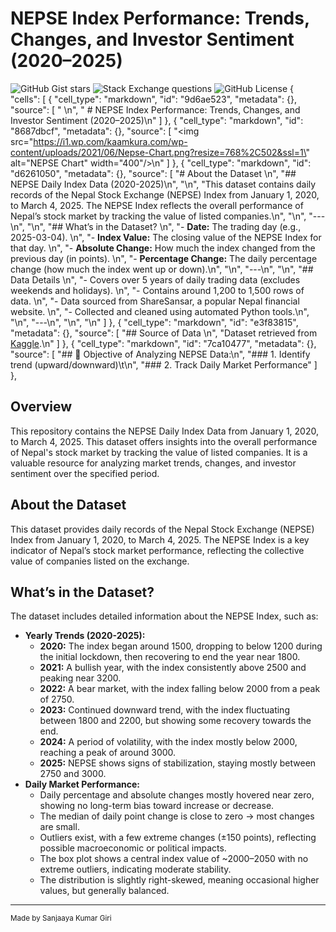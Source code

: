 # NEPSE Index Performance: Trends, Changes, and Investor Sentiment (2020–2025)
![GitHub Gist stars](https://img.shields.io/github/gist/stars/:gistId) ![Stack Exchange questions](https://img.shields.io/stackexchange/:stackexchangesite/t/:query)  ![GitHub License](https://img.shields.io/github/license/:user/:repo)
{
 "cells": [
  {
   "cell_type": "markdown",
   "id": "9d6ae523",
   "metadata": {},
   "source": [
    "  \n",
    " # NEPSE Index Performance: Trends, Changes, and Investor Sentiment (2020–2025)\n"
   ]
  },
  {
   "cell_type": "markdown",
   "id": "8687dbcf",
   "metadata": {},
   "source": [
    "<img src=\"https://i1.wp.com/kaamkura.com/wp-content/uploads/2021/06/Nepse-Chart.png?resize=768%2C502&ssl=1\" alt=\"NEPSE Chart\" width=\"400\"/>\n"
   ]
  },
  {
   "cell_type": "markdown",
   "id": "d6261050",
   "metadata": {},
   "source": [
    "# About the Dataset  \n",
    "## NEPSE Daily Index Data (2020-2025)\n",
    "\n",
    "This dataset contains daily records of the Nepal Stock Exchange (NEPSE) Index from January 1, 2020, to March 4, 2025. The NEPSE Index reflects the overall performance of Nepal’s stock market by tracking the value of listed companies.\n",
    "\n",
    "---\n",
    "\n",
    "## What’s in the Dataset?  \n",
    "- **Date:** The trading day (e.g., 2025-03-04).  \n",
    "- **Index Value:** The closing value of the NEPSE Index for that day.  \n",
    "- **Absolute Change:** How much the index changed from the previous day (in points).  \n",
    "- **Percentage Change:** The daily percentage change (how much the index went up or down).\n",
    "\n",
    "---\n",
    "\n",
    "## Data Details  \n",
    "- Covers over 5 years of daily trading data (excludes weekends and holidays).  \n",
    "- Contains around 1,200 to 1,500 rows of data.  \n",
    "- Data sourced from ShareSansar, a popular Nepal financial website.  \n",
    "- Collected and cleaned using automated Python tools.\n",
    "\n",
    "---\n",
    "\n",
    "<!-- ## How Can You Use This Data?  \n",
    "- Analyze trends in Nepal’s stock market.  \n",
    "- Forecast future index values with models like ARIMA or LSTM.  \n",
    "- Study market growth and volatility.  \n",
    "- Create charts and graphs to visualize daily changes.  \n",
    "- Learn financial data analysis using real market data. -->\n"
   ]
  },
  {
   "cell_type": "markdown",
   "id": "e3f83815",
   "metadata": {},
   "source": [
    "## Source of Data  \n",
    "Dataset retrieved from [Kaggle](https://www.kaggle.com/datasets/suyogghimire/nepse-daily-index-data-2020-2025).\n"
   ]
  },
  {
   "cell_type": "markdown",
   "id": "7ca10477",
   "metadata": {},
   "source": [
    "## 🎯 Objective of Analyzing NEPSE Data:\n",
    "### 1. Identify trend (upward/downward)\t\n",
    "### 2. Track Daily Market Performance"
   ]
  },



## Overview

This repository contains the NEPSE Daily Index Data from January 1, 2020, to March 4, 2025. This dataset offers insights into the overall performance of Nepal's stock market by tracking the value of listed companies. It is a valuable resource for analyzing market trends, changes, and investor sentiment over the specified period.

## About the Dataset

This dataset provides daily records of the Nepal Stock Exchange (NEPSE) Index from January 1, 2020, to March 4, 2025. The NEPSE Index is a key indicator of Nepal’s stock market performance, reflecting the collective value of companies listed on the exchange.

## What’s in the Dataset?

The dataset includes detailed information about the NEPSE Index, such as:

* **Yearly Trends (2020-2025):**
    * **2020:** The index began around 1500, dropping to below 1200 during the initial lockdown, then recovering to end the year near 1800.
    * **2021:** A bullish year, with the index consistently above 2500 and peaking near 3200.
    * **2022:** A bear market, with the index falling below 2000 from a peak of 2750.
    * **2023:** Continued downward trend, with the index fluctuating between 1800 and 2200, but showing some recovery towards the end.
    * **2024:** A period of volatility, with the index mostly below 2000, reaching a peak of around 3000.
    * **2025:** NEPSE shows signs of stabilization, staying mostly between 2750 and 3000.
* **Daily Market Performance:**
    * Daily percentage and absolute changes mostly hovered near zero, showing no long-term bias toward increase or decrease.
    * The median of daily point change is close to zero → most changes are small.
    * Outliers exist, with a few extreme changes (±150 points), reflecting possible macroeconomic or political impacts.
    * The box plot shows a central index value of ~2000–2050 with no extreme outliers, indicating moderate stability.
    * The distribution is slightly right-skewed, meaning occasional higher values, but generally balanced.

---

<sub>Made by Sanjaaya Kumar Giri</sub>
